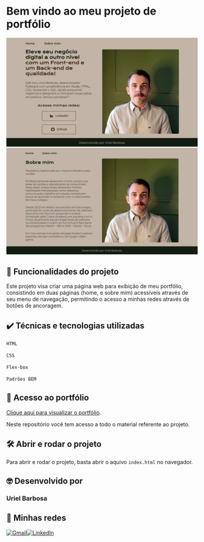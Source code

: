 # Bem vindo ao meu projeto de portfólio

![image](https://github.com/uri-hub/portfolio/blob/main/assets/home-portfolio.jpg)![image](https://github.com/uri-hub/portfolio/blob/main/assets/sobre-portfolio.jpg)

## 🔨 Funcionalidades do projeto

Este projeto visa criar uma página web para exibição de meu portfólio, consistindo em duas páginas (home, e sobre mim) acessíveis através de seu menu de navegação, permitindo o acesso a minhas redes através de botões de ancoragem.

## ✔️ Técnicas e tecnologias utilizadas

`HTML`

`CSS`

`Flex-box`

`Padrões BEM`

## 📁 Acesso ao portfólio

[Clique aqui para visualizar o portfólio](https://portfolio-mu-seven-44.vercel.app/).

Neste repositório você tem acesso a todo o material referente ao projeto.

## 🛠️ Abrir e rodar o projeto

Para abrir e rodar o projeto, basta abrir o aquivo `index.html` no navegador.

## 🤓 Desenvolvido por

### Uriel Barbosa

## 💬 Minhas redes

[![Gmail](https://img.shields.io/badge/Gmail-D14836?style=for-the-badge&logo=gmail&logoColor=white)](mailto:uprieto@gmail.com)[![LinkedIn](https://img.shields.io/badge/linkedin-%230077B5.svg?style=for-the-badge&logo=linkedin&logoColor=white)](www.linkedin.com/in/uriel-barbosa)